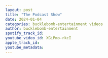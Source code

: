 ```yaml
---
layout: post
title: "The Podcast Show"
date: 2024-01-04
categories: bucklebomb-entertainment videos
author: bucklebomb-entertainment
spotify_track_id: 
youtube_video_id: XGiPmo-rkcI
apple_track_id: 
youtube_metadata: 
---
```

